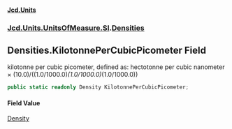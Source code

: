 #### [Jcd.Units](index.md 'index')
### [Jcd.Units.UnitsOfMeasure.SI](Jcd.Units.UnitsOfMeasure.SI.md 'Jcd.Units.UnitsOfMeasure.SI').[Densities](Densities.md 'Jcd.Units.UnitsOfMeasure.SI.Densities')

## Densities.KilotonnePerCubicPicometer Field

kilotonne per cubic picometer, defined as: hectotonne per cubic nanometer × (10.0)/((1.0/1000.0)*(1.0/1000.0)*(1.0/1000.0))

```csharp
public static readonly Density KilotonnePerCubicPicometer;
```

#### Field Value
[Density](Density.md 'Jcd.Units.UnitTypes.Density')